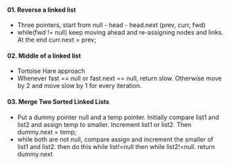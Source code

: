 #### 01. Reverse a linked list
- Three pointers, start from null - head - head.next     (prev, curr, fwd)
- while(fwd != null) keep moving ahead and re-assigning nodes and links. At the end curr.next = prev;

#### 02. Middle of a linked list
- Tortoise Hare approach
- Whenever fast == null or fast.next == null, return slow. Otherwise move by 2 and move slow by 1 for every iteration.

#### 03. Merge Two Sorted Linked Lists
- Put a dummy pointer null and a temp pointer. Initially compare list1 and list2 and assign temp to smaller. Increment list1 or list2. Then dummy.next = temp;
- while both are not null, compare assign and increment the smaller of list1 and list2. then do this while list!=null then while list2!=null. return dummy.next
